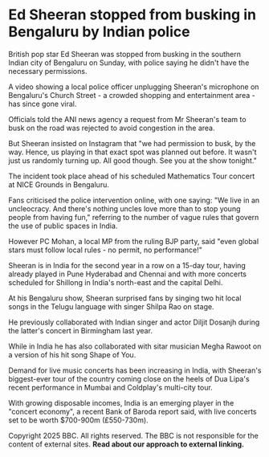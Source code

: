 # Ed Sheeran stopped from busking in Bengaluru by Indian police

British pop star Ed Sheeran was stopped from busking in the southern Indian
city of Bengaluru on Sunday, with police saying he didn't have the necessary
permissions.

A video showing a local police officer unplugging Sheeran's microphone on
Bengaluru's Church Street - a crowded shopping and entertainment area - has
since gone viral.

Officials told the ANI news agency a request from Mr Sheeran's team to busk on
the road was rejected to avoid congestion in the area.

But Sheeran insisted on Instagram that "we had permission to busk, by the way.
Hence, us playing in that exact spot was planned out before. It wasn't just us
randomly turning up. All good though. See you at the show tonight."

The incident took place ahead of his scheduled Mathematics Tour concert at
NICE Grounds in Bengaluru.

Fans criticised the police intervention online, with one saying: "We live in
an uncleocracy. And there's nothing uncles love more than to stop young people
from having fun," referring to the number of vague rules that govern the use
of public spaces in India.

However PC Mohan, a local MP from the ruling BJP party, said "even global
stars must follow local rules - no permit, no performance!"

Sheeran is in India for the second year in a row on a 15-day tour, having
already played in Pune Hyderabad and Chennai and with more concerts scheduled
for Shillong in India's north-east and the capital Delhi.

At his Bengaluru show, Sheeran surprised fans by singing two hit local songs
in the Telugu language with singer Shilpa Rao on stage.

He previously collaborated with Indian singer and actor Diljit Dosanjh during
the latter's concert in Birmingham last year.

While in India he has also collaborated with sitar musician Megha Rawoot on a
version of his hit song Shape of You.

Demand for live music concerts has been increasing in India, with Sheeran's
biggest-ever tour of the country coming close on the heels of Dua Lipa's
recent performance in Mumbai and Coldplay's multi-city tour.

With growing disposable incomes, India is an emerging player in the "concert
economy", a recent Bank of Baroda report said, with live concerts set to be
worth $700-900m (£550-730m).

Copyright 2025 BBC. All rights reserved.   The BBC is not responsible for
the content of external sites. **Read about our approach to external
linking.**



